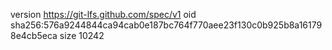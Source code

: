 version https://git-lfs.github.com/spec/v1
oid sha256:576a9244844ca94cab0e187bc764f770aee23f130c0b925b8a161798e4cb5eca
size 10242
